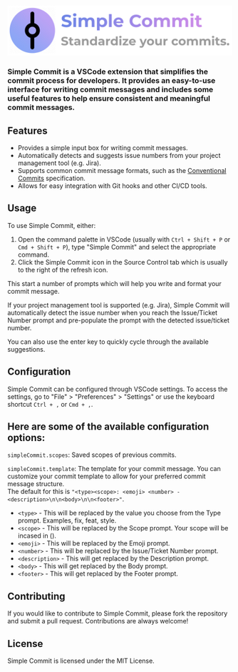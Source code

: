 <img src="assets/SimpleCommitBanner.png" alt="simple commit">

<br>

### Simple Commit is a VSCode extension that simplifies the commit process for developers. It provides an easy-to-use interface for writing commit messages and includes some useful features to help ensure consistent and meaningful commit messages.

## Features

- Provides a simple input box for writing commit messages.
- Automatically detects and suggests issue numbers from your project management tool (e.g. Jira).
- Supports common commit message formats, such as the [Conventional Commits](https://www.conventionalcommits.org/en/v1.0.0/) specification.
- Allows for easy integration with Git hooks and other CI/CD tools.

## Usage

To use Simple Commit, either: 
1. Open the command palette in VSCode (usually with `Ctrl + Shift + P` or `Cmd + Shift + P`), type "Simple Commit" and select the appropriate command. 
2. Click the Simple Commit icon in the Source Control tab which is usually to the right of the refresh icon.

This start a number of prompts which will help you write and format your commit message.

If your project management tool is supported (e.g. Jira), Simple Commit will automatically detect the issue number when you reach the Issue/Ticket Number prompt and pre-populate the prompt with the detected issue/ticket number.

You can also use the enter key to quickly cycle through the available suggestions.

## Configuration

Simple Commit can be configured through VSCode settings. To access the settings, go to "File" > "Preferences" > "Settings" or use the keyboard shortcut `Ctrl + ,` or `Cmd + ,`.

## Here are some of the available configuration options:

`simpleCommit.scopes`: Saved scopes of previous commits.

`simpleCommit.template`: The template for your commit message. You can customize your commit template to allow for your preferred commit message structure.
<br>
The default for this is `"<type><scope>: <emoji> <number> - <description>\n\n<body>\n\n<footer>"`.
- `<type>` - This will be replaced by the value you choose from the Type prompt. Examples, fix, feat, style.
- `<scope>` - This will be replaced by the Scope prompt. Your scope will be incased in ().
- `<emoji>` - This will be replaced by the Emoji prompt.
- `<number>` - This will be replaced by the Issue/Ticket Number prompt.
- `<description>` - This will get replaced by the Description prompt.
- `<body>` - This will get replaced by the Body prompt.
- `<footer>` - This will get replaced by the Footer prompt.

## Contributing

If you would like to contribute to Simple Commit, please fork the repository and submit a pull request. Contributions are always welcome!

## License
Simple Commit is licensed under the MIT License.